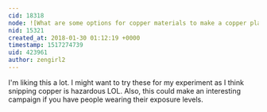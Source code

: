 ```yaml
---
cid: 18318
node: ![What are some options for copper materials to make a copper plate test kit?](../notes/warren/12-06-2017/what-are-some-options-for-copper-materials-to-make-a-copper-plate-test-kit)
nid: 15321
created_at: 2018-01-30 01:12:19 +0000
timestamp: 1517274739
uid: 423961
author: zengirl2
---
```


I'm liking this a lot. I might want to try these for my experiment as I think snipping copper is hazardous LOL. Also, this could make an interesting campaign if you have people wearing their exposure levels.